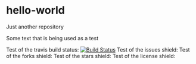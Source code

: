 # hello-world
Just another repository 

Some text that is being used as a test

Test of the travis build status: [![Build Status](https://travis-ci.org/david81982/TEST.svg?branch=master)](https://travis-ci.org/david81982/TEST)
Test of the issues shield: 
Test of the forks shield: 
Test of the stars shield: 
Test of the license shield:
